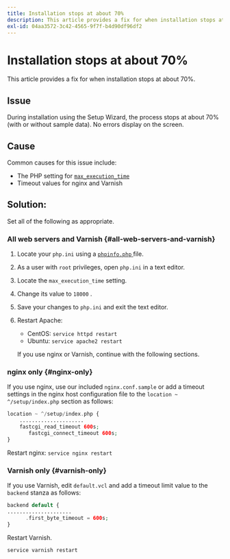 ```yaml
---
title: Installation stops at about 70%
description: This article provides a fix for when installation stops at about 70%.
exl-id: 04aa3572-3c42-4565-9f7f-b4d90df96df2
---
```

# Installation stops at about 70%

This article provides a fix for when installation stops at about 70%.

## Issue

During installation using the Setup Wizard, the process stops at about 70% (with or without sample data). No errors display on the screen.

## Cause

Common causes for this issue include:

* The PHP setting for [ `max_execution_time` ](http://php.net/manual/en/info.configuration.php#ini.max-execution-time)
* Timeout values for nginx and Varnish

## Solution:

Set all of the following as appropriate.

### All web servers and Varnish {#all-web-servers-and-varnish}

1. Locate your `php.ini` using a [ `phpinfo.php` ](https://devdocs.magento.com/guides/v2.3/install-gde/prereq/optional.html#install-optional-phpinfo) file.
1. As a user with `root` privileges, open `php.ini` in a text editor.
1. Locate the `max_execution_time` setting.
1. Change its value to `18000` .
1. Save your changes to `php.ini` and exit the text editor.
1. Restart Apache:

    * CentOS: `service httpd restart`
    * Ubuntu: `service apache2 restart`

    If you use nginx or Varnish, continue with the following sections.

### nginx only {#nginx-only}

If you use nginx, use our included `nginx.conf.sample` or add a timeout settings in the nginx host configuration file to the `location ~ ^/setup/index.php` section as follows:

```php
location ~ ^/setup/index.php {
    .....................
    fastcgi_read_timeout 600s;
       fastcgi_connect_timeout 600s;
}
```

Restart nginx: `service nginx restart`

### Varnish only {#varnish-only}

If you use Varnish, edit `default.vcl` and add a timeout limit value to the `backend` stanza as follows:

```php
backend default {
.....................
      .first_byte_timeout = 600s;
}
```

Restart Varnish.

```php
service varnish restart
```

